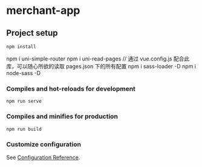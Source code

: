 # merchant-app

## Project setup
```
npm install
```
npm i uni-simple-router
npm i uni-read-pages	// 通过 vue.config.js 配合此库，可以随心所欲的读取 pages.json 下的所有配置
npm i sass-loader -D
npm i node-sass -D

### Compiles and hot-reloads for development
```
npm run serve
```

### Compiles and minifies for production
```
npm run build
```

### Customize configuration
See [Configuration Reference](https://cli.vuejs.org/config/).
